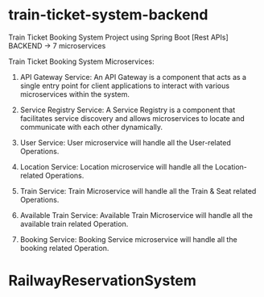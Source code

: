 # train-ticket-system-backend
Train Ticket Booking System Project using Spring Boot [Rest APIs] BACKEND -> 7 microservices

Train Ticket Booking System Microservices:

1) API Gateway Service: An API Gateway is a component that acts as a single entry point for client applications to interact with various microservices within the system.

2) Service Registry Service: A Service Registry is a component that facilitates service discovery and allows microservices to locate and communicate with each other dynamically.

3) User Service: User microservice will handle all the User-related Operations.

4) Location Service: Location microservice will handle all the Location-related Operations.

5) Train Service: Train Microservice will handle all the Train & Seat related Operations.

6) Available Train Service: Available Train Microservice will handle all the available train related Operation.

7) Booking Service: Booking Service microservice will handle all the booking related Operation. 
# RailwayReservationSystem
